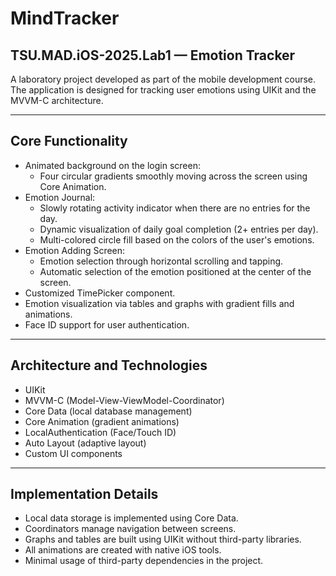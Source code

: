 # MindTracker

## TSU.MAD.iOS-2025.Lab1 — Emotion Tracker

A laboratory project developed as part of the mobile development course. The application is designed for tracking user emotions using UIKit and the MVVM-C architecture.

---

## Core Functionality

- Animated background on the login screen:
  - Four circular gradients smoothly moving across the screen using Core Animation.
- Emotion Journal:
  - Slowly rotating activity indicator when there are no entries for the day.
  - Dynamic visualization of daily goal completion (2+ entries per day).
  - Multi-colored circle fill based on the colors of the user's emotions.
- Emotion Adding Screen:
  - Emotion selection through horizontal scrolling and tapping.
  - Automatic selection of the emotion positioned at the center of the screen.
- Customized TimePicker component.
- Emotion visualization via tables and graphs with gradient fills and animations.
- Face ID support for user authentication.

---

## Architecture and Technologies

- UIKit
- MVVM-C (Model-View-ViewModel-Coordinator)
- Core Data (local database management)
- Core Animation (gradient animations)
- LocalAuthentication (Face/Touch ID)
- Auto Layout (adaptive layout)
- Custom UI components

---

## Implementation Details

- Local data storage is implemented using Core Data.
- Coordinators manage navigation between screens.
- Graphs and tables are built using UIKit without third-party libraries.
- All animations are created with native iOS tools.
- Minimal usage of third-party dependencies in the project.
